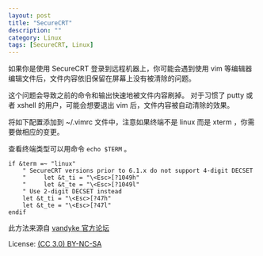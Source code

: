 ```yaml
---
layout: post
title: "SecureCRT"
description: ""
category: Linux
tags: [SecureCRT, Linux]
---
```


如果你是使用 SecureCRT 登录到远程机器上，你可能会遇到使用 vim 等编辑器编辑文件后，文件内容依旧保留在屏幕上没有被清除的问题。

这个问题会导致之前的命令和输出快速地被文件内容刷掉。
对于习惯了 putty 或者 xshell 的用户，可能会想要退出 vim 后，文件内容被自动清除的效果。

将如下配置添加到 ~/.vimrc 文件中，注意如果终端不是 linux 而是 xterm ，你需要做相应的变更。

查看终端类型可以用命令 `echo $TERM` 。

~~~
if &term =~ "linux"
    " SecureCRT versions prior to 6.1.x do not support 4-digit DECSET
    "     let &t_ti = "\<Esc>[?1049h"
    "     let &t_te = "\<Esc>[?1049l"
    " Use 2-digit DECSET instead
    let &t_ti = "\<Esc>[?47h"
    let &t_te = "\<Esc>[?47l"
endif
~~~

此方法来源自 [ vandyke 官方论坛](https://forums.vandyke.com/showthread.php?t=3431)

License: [(CC 3.0) BY-NC-SA](http://creativecommons.org/licenses/by-nc-sa/3.0/)
